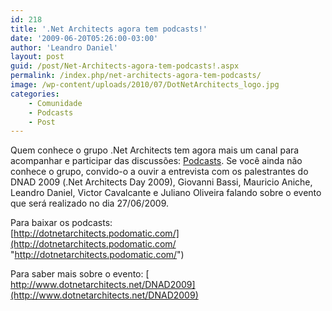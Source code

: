 ```yaml
---
id: 218
title: '.Net Architects agora tem podcasts!'
date: '2009-06-20T05:26:00-03:00'
author: 'Leandro Daniel'
layout: post
guid: /post/Net-Architects-agora-tem-podcasts!.aspx
permalink: /index.php/net-architects-agora-tem-podcasts/
image: /wp-content/uploads/2010/07/DotNetArchitects_logo.jpg
categories:
    - Comunidade
    - Podcasts
    - Post
---
```


Quem conhece o grupo .Net Architects tem agora mais um canal para acompanhar e participar das discussões: [Podcasts](http://dotnetarchitects.podomatic.com/). Se você ainda não conhece o grupo, convido-o a ouvir a entrevista com os palestrantes do DNAD 2009 (.Net Architects Day 2009), Giovanni Bassi, Mauricio Aniche, Leandro Daniel, Victor Cavalcante e Juliano Oliveira falando sobre o evento que será realizado no dia 27/06/2009.

Para baixar os podcasts:  
[http://dotnetarchitects.podomatic.com/](http://dotnetarchitects.podomatic.com/ "http://dotnetarchitects.podomatic.com/")

Para saber mais sobre o evento: [  
http://www.dotnetarchitects.net/DNAD2009](http://www.dotnetarchitects.net/DNAD2009)